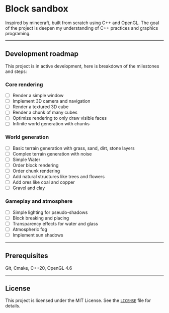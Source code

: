 # Block sandbox

Inspired by minecraft, built from scratch using C++ and OpenGL. The goal of the project is deepen my understanding of C++ practices and graphics programing.

---

<!-- Features here soon-->

## Development roadmap

This project is in active development, here is breakdown of the milestones and steps:

### Core rendering

- [ ] Render a simple window
- [ ] Implement 3D camera and navigation
- [ ] Render a textured 3D cube
- [ ] Render a chunk of many cubes
- [ ] Optimize rendering to only draw visible faces
- [ ] Infinite world generation with chunks

### World generation

- [ ] Basic terrain generation with grass, sand, dirt, stone layers
- [ ] Complex terrain generation with noise
- [ ] Simple Water
- [ ] Order block rendering
- [ ] Order chunk rendering
- [ ] Add natural structures like trees and flowers
- [ ] Add ores like coal and copper
- [ ] Gravel and clay

### Gameplay and atmosphere

- [ ] Simple lighting for pseudo-shadows
- [ ] Block breaking and placing
- [ ] Transparency effects for water and glass
- [ ] Atmospheric fog
- [ ] Implement sun shadows

---

## Prerequisites

Git, Cmake, C++20, OpenGL 4.6

---

## License
This project is licensed under the MIT License. See the [`LICENSE`](/LICENSE) file for details.


